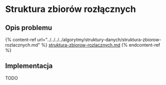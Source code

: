 # Struktura zbiorów rozłącznych

## Opis problemu

{% content-ref url="../../../../algorytmy/struktury-danych/struktura-zbiorow-rozlacznych.md" %}
[struktura-zbiorow-rozlacznych.md](../../../../algorytmy/struktury-danych/struktura-zbiorow-rozlacznych.md)
{% endcontent-ref %}

## Implementacja

TODO
